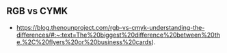 ## RGB vs CYMK
- https://blog.thenounproject.com/rgb-vs-cmyk-understanding-the-differences/#:~:text=The%20biggest%20difference%20between%20the,%2C%20flyers%20or%20business%20cards).
